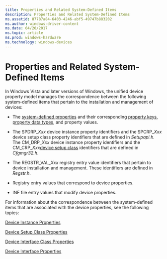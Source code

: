 ```yaml
---
title: Properties and Related System-Defined Items
description: Properties and Related System-Defined Items
ms.assetid: 87787a84-6403-4246-abf5-49747b883202
ms.author: windows-driver-content
ms.date: 04/20/2017
ms.topic: article
ms.prod: windows-hardware
ms.technology: windows-devices
---
```


# Properties and Related System-Defined Items


In Windows Vista and later versions of Windows, the unified device property model manages the correspondence between the following system-defined items that pertain to the installation and management of devices:

-   The [system-defined properties](system-defined-device-properties2.md) and their corresponding [property keys](property-keys.md), [property data types](property-data-type-identifiers.md), and property values.

-   The SPDRP\_*Xxx* device instance property identifiers and the SPCRP\_*Xxx* device setup class property identifiers that are defined in *Setupapi.h.* The CM\_DRP\_*Xxx* device instance property identifiers and the CM\_CRP\_*Xxx*[device setup class](device-setup-classes.md) identifiers that are defined in *Cfgmgr32.h*.

-   The REGSTR\_VAL\_*Xxx* registry entry value identifiers that pertain to device installation and management. These identifiers are defined in *Regstr.h*.

-   Registry entry values that correspond to device properties.

-   INF file entry values that modify device properties.

For information about the correspondence between the system-defined items that are associated with the device properties, see the following topics:

[Device Instance Properties](https://msdn.microsoft.com/library/windows/hardware/ff541334)

[Device Setup Class Properties](https://msdn.microsoft.com/library/windows/hardware/ff542239)

[Device Interface Class Properties](https://msdn.microsoft.com/library/windows/hardware/ff541406)

[Device Interface Properties](https://msdn.microsoft.com/library/windows/hardware/ff541409)

 

 





